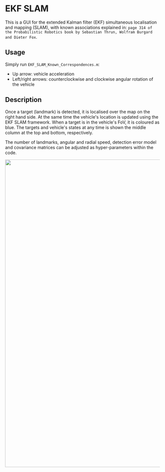 # EKF SLAM
This is a GUI for the extended Kalman filter (EKF) simultaneous localisation and mapping (SLAM), with known associations explained in: ```page 314 of the Probabilistic Robotics book by Sebastian Thrun, Wolfram Burgard and Dieter Fox```.

## Usage
Simply run ```EKF_SLAM_Known_Correspondences.m```:
- Up arrow: vehicle acceleration
- Left/right arrows: counterclockwise and clockwise angular rotation of the vehicle 

## Description
Once a target (landmark) is detected, it is localised over the map on the right hand side. At the same time the vehicle's location is updated using the EKF SLAM framework.
When a target is in the vehicle's FoV, it is coloured as blue.
The targets and vehicle's states at any time is shown the middle column at the top and bottom, respectively.

The number of landmarks, angular and radial speed, detection error model and covariance matrices can be adjusted as hyper-parameters within the code.

<p align="center">
  <img src="img/myimage.gif" width=1000 >
</p>
